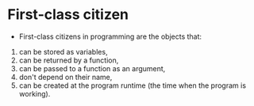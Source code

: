 # First-class citizen
- First-class citizens in programming are the objects that:
1. can be stored as variables,
2. can be returned by a function,
3. can be passed to a function as an argument,
4. don't depend on their name,
5. can be created at the program runtime (the time when the program is working).
